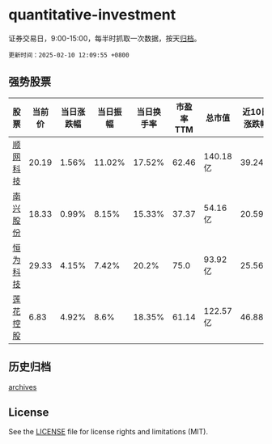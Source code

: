 # quantitative-investment

证券交易日，9:00-15:00，每半时抓取一次数据，按天[归档](archives)。

`更新时间：2025-02-10 12:09:55 +0800`

## 强势股票

|股票|当前价|当日涨跌幅|当日振幅|当日换手率|市盈率TTM|总市值|近10日涨跌幅|
|----|----|----|----|----|----|----|----|
|[顺网科技](https://xueqiu.com/S/SZ300113)|20.19|1.56%|11.02%|17.52%|62.46|140.18亿|39.24%|
|[南兴股份](https://xueqiu.com/S/SZ002757)|18.33|0.99%|8.15%|15.33%|37.37|54.16亿|20.59%|
|[恒为科技](https://xueqiu.com/S/SH603496)|29.33|4.15%|7.42%|20.2%|75.0|93.92亿|25.56%|
|[莲花控股](https://xueqiu.com/S/SH600186)|6.83|4.92%|8.6%|18.35%|61.14|122.57亿|46.88%|

## 历史归档

[archives](archives)

## License

See the [LICENSE](LICENSE) file for license rights and limitations (MIT).